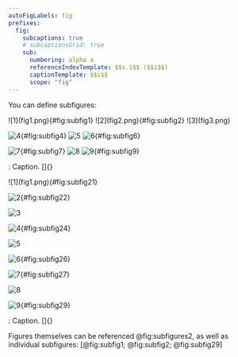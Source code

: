 ```yaml
---
autoFigLabels: fig
prefixes:
  fig:
    subcaptions: true
    # subcaptionsGrid: true
    sub:
      numbering: alpha a
      referenceIndexTemplate: $$s.i$$ ($$i$$)
      captionTemplate: $$i$$
      scope: "fig"
---
```


You can define subfigures:

<div id="fig:subfigures">
  ![1](fig1.png){#fig:subfig1}
  ![2](fig2.png){#fig:subfig2}
  ![3](fig3.png)

  ![4](fig4.png){#fig:subfig4}
  ![5](fig5.png)
  ![6](fig6.png){#fig:subfig6}

  ![7](fig7.png){#fig:subfig7}
  ![8](fig8.png)
  ![9](fig9.png){#fig:subfig9}

  : Caption. []{}
</div>

<div id="fig:subfigures2">
  ![1](fig1.png){#fig:subfig21}

  ![2](fig2.png){#fig:subfig22}

  ![3](fig3.png)

  ![4](fig4.png){#fig:subfig24}

  ![5](fig5.png)

  ![6](fig6.png){#fig:subfig26}

  ![7](fig7.png){#fig:subfig27}

  ![8](fig8.png)

  ![9](fig9.png){#fig:subfig29}

  \: Caption. []{}
</div>

Figures themselves can be referenced @fig:subfigures2, as well as individual subfigures: [@fig:subfig1; @fig:subfig2; @fig:subfig29]

